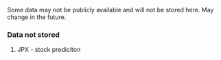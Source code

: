 Some data may not be publicly available and will not be stored here. May change in the future.

### Data not stored
1. JPX - stock prediciton 
